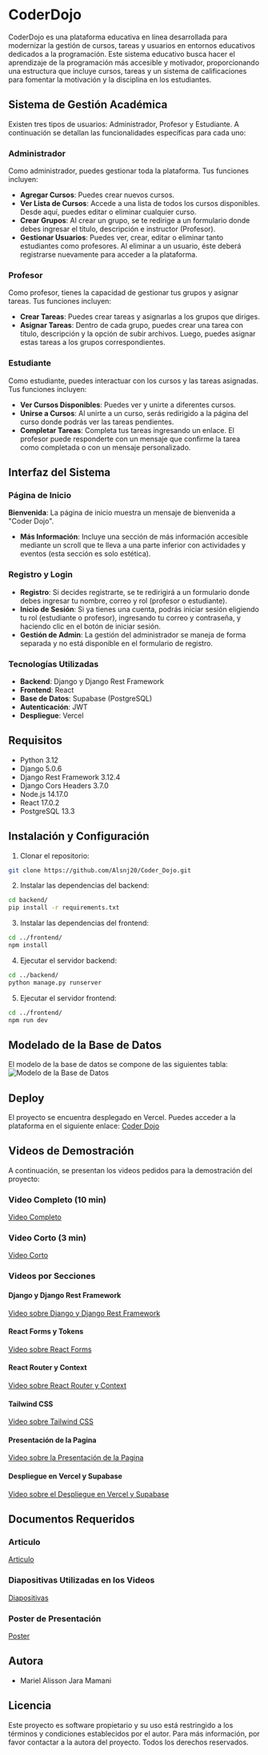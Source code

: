# CoderDojo
CoderDojo es una plataforma educativa en línea desarrollada para modernizar la gestión de cursos, tareas y usuarios en entornos educativos dedicados a la programación. Este sistema educativo busca hacer el aprendizaje de la programación más accesible y motivador, proporcionando una estructura que incluye cursos, tareas y un sistema de calificaciones para fomentar la motivación y la disciplina en los estudiantes.

## Sistema de Gestión Académica
Existen tres tipos de usuarios: Administrador, Profesor y Estudiante. A continuación se detallan las funcionalidades específicas para cada uno:

### Administrador
Como administrador, puedes gestionar toda la plataforma. Tus funciones incluyen:
- **Agregar Cursos**: Puedes crear nuevos cursos.
- **Ver Lista de Cursos**: Accede a una lista de todos los cursos disponibles. Desde aquí, puedes editar o eliminar cualquier curso.
- **Crear Grupos**: Al crear un grupo, se te redirige a un formulario donde debes ingresar el título, descripción e instructor (Profesor).
- **Gestionar Usuarios**: Puedes ver, crear, editar o eliminar tanto estudiantes como profesores. Al eliminar a un usuario, éste deberá registrarse nuevamente para acceder a la plataforma.

### Profesor
Como profesor, tienes la capacidad de gestionar tus grupos y asignar tareas. Tus funciones incluyen:

- **Crear Tareas**: Puedes crear tareas y asignarlas a los grupos que diriges.
- **Asignar Tareas**: Dentro de cada grupo, puedes crear una tarea con título, descripción y la opción de subir archivos. Luego, puedes asignar estas tareas a los grupos correspondientes.

### Estudiante
Como estudiante, puedes interactuar con los cursos y las tareas asignadas. Tus funciones incluyen:

- **Ver Cursos Disponibles**: Puedes ver y unirte a diferentes cursos.
- **Unirse a Cursos**: Al unirte a un curso, serás redirigido a la página del curso donde podrás ver las tareas pendientes.
- **Completar Tareas**: Completa tus tareas ingresando un enlace. El profesor puede responderte con un mensaje que confirme la tarea como completada o con un mensaje personalizado.

## Interfaz del Sistema

### Página de Inicio
 **Bienvenida**: La página de inicio muestra un mensaje de bienvenida a "Coder Dojo".
- **Más Información**: Incluye una sección de más información accesible mediante un scroll que te lleva a una parte inferior con actividades y eventos (esta sección es solo estética).

### Registro y Login
- **Registro**: Si decides registrarte, se te redirigirá a un formulario donde debes ingresar tu nombre, correo y rol (profesor o estudiante).
- **Inicio de Sesión**: Si ya tienes una cuenta, podrás iniciar sesión eligiendo tu rol (estudiante o profesor), ingresando tu correo y contraseña, y haciendo clic en el botón de iniciar sesión.
- **Gestión de Admin**: La gestión del administrador se maneja de forma separada y no está disponible en el formulario de registro.

### Tecnologías Utilizadas

- **Backend**: Django y Django Rest Framework
- **Frontend**: React
- **Base de Datos**: Supabase (PostgreSQL)
- **Autenticación**: JWT
- **Despliegue**: Vercel

## Requisitos
- Python 3.12
- Django 5.0.6
- Django Rest Framework 3.12.4
- Django Cors Headers 3.7.0
- Node.js 14.17.0
- React 17.0.2
- PostgreSQL 13.3

## Instalación y Configuración
1. Clonar el repositorio:
```bash
git clone https://github.com/Alsnj20/Coder_Dojo.git
```
2. Instalar las dependencias del backend:
```bash
cd backend/
pip install -r requirements.txt
```
3. Instalar las dependencias del frontend:
```bash
cd ../frontend/
npm install
```
4. Ejecutar el servidor backend:
```bash
cd ../backend/
python manage.py runserver
```
5. Ejecutar el servidor frontend:
```bash
cd ../frontend/
npm run dev
```
## Modelado de la Base de Datos
El modelo de la base de datos se compone de las siguientes tabla:
![Modelo de la Base de Datos](BD.png)

## Deploy
El proyecto se encuentra desplegado en Vercel. Puedes acceder a la plataforma en el siguiente enlace: [Coder Dojo](https://coder-dojo-seven.vercel.app/)

## Videos de Demostración
A continuación, se presentan los videos pedidos para la demostración del proyecto:
### Video Completo (10 min)
[Video Completo](https://drive.google.com/file/d/19d4LPdmqNvxFUweG0kpDAIXWvPDopI_x/view?usp=drive_link)

### Video Corto (3 min)
[Video Corto](https://drive.google.com/file/d/15S0j8EIZ84pygugreo_KbZQbQEH_3v00/view?usp=drive_link)

### Videos por Secciones
#### Django y Django Rest Framework
[Video sobre Django y Django Rest Framework](https://drive.google.com/file/d/1IwICsxv2ng5J8x_7g-c_PjXPnovIFBDB/view?usp=drive_link)

#### React Forms y Tokens
[Video sobre React Forms](https://drive.google.com/file/d/11cg7UKkr4TR0HIjZew1RMHDmf00UzJN2/view?usp=drive_link)

#### React Router y Context
[Video sobre React Router y Context](https://drive.google.com/file/d/15wtPWxNrpnk0ndUUPvUBQHkC4tzlp-px/view?usp=drive_link)

#### Tailwind CSS
[Video sobre Tailwind CSS](https://drive.google.com/file/d/121oxUtZhacTHBSXWGcIaF2yDXpNmjjS9/view?usp=drive_link)

#### Presentación de la Pagina
[Video sobre la Presentación de la Pagina](https://drive.google.com/file/d/15S0j8EIZ84pygugreo_KbZQbQEH_3v00/view?usp=drive_link)

#### Despliegue en Vercel y Supabase
[Video sobre el Despliegue en Vercel y Supabase](https://drive.google.com/file/d/1MMvEIS0UoXb0SxEsBF3qPlDPDcUDIryV/view?usp=drive_link)

## Documentos Requeridos
### Articulo
[Articulo](https://drive.google.com/file/d/1RBBXgxog0BKj4KQ2emMDfXBOd8U-Q2II/view?usp=drive_link)

### Diapositivas Utilizadas en los Videos
[Diapositivas](https://drive.google.com/file/d/1ocgg8y7zg5FJU7JHApNJ3UsHsxyV6aMD/view?usp=drive_link)

### Poster de Presentación
[Poster](https://drive.google.com/file/d/1qfQIgQ468WL0A-C5r2e26A-HMabl_0-k/view?usp=drive_link)

## Autora
- Mariel Alisson Jara Mamani

## Licencia
Este proyecto es software propietario y su uso está restringido a los términos y condiciones establecidos por el autor. Para más información, por favor contactar a la autora del proyecto. Todos los derechos reservados.
